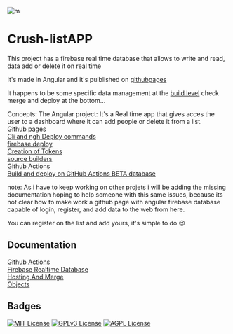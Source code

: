 
![m](https://github.com/jose-campos1/Crush-list/assets/106594685/20f7e27c-9ba2-4953-a3c5-b09099b777d1)


# Crush-listAPP

This project has a firebase real time database that allows to write and read, data add or delete it on real time

It's made in Angular and it's puiblished on [githubpages](https://jose-campos1.github.io/Crush-list/dist/login) 

It happens to be some specific data management at the [build level](https://github.com/jose-campos1/Crush-list/blob/master/package.json) check merge and deploy at the bottom...

Concepts:
The Angular project: It's a Real time app that gives acces the user to a dashboard where it can add people or delete it from a list.
<br>
[Github pages](https://github.com/cristinafsanz/github-pages)
<br>
[Cli and ngh Deploy commands](https://www.pluralsight.com/guides/deploying-using-the-cli-in-a)
<br>
[firebase deploy](https://firebase.google.com/docs/hosting#:~:text=Firebase%20Hosting%20is%20production%2Dgrade,CDN%20(content%20delivery%20network).) 
<br>
[Creation of Tokens](https://github.com/jose-campos1/Crush-list/blob/master/src/app/data.services.ts)
<br>
[source builders](https://angular.io/guide/cli-builder)
<br>
[Github Actions](https://github.com/marketplace/actions/github-action-for-firebase)
<br>
[Build and deploy on GitHub Actions BETA database](https://github.com/features/actions) 
 
note: As i have to keep working on other projets i will be adding the missing documentation hoping to help someone with this same issues, because its not clear how to make work a github page with angular firebase database capable of login, register, and add data to the web from here.

You can register on the list and add yours, it's simple to do 😉

## Documentation 
[Github Actions](https://github.com/marketplace/actions/github-action-for-firebase)
<br>
[Firebase Realtime Database](https://firebase.google.com/docs/hosting/quickstart)
<br>
[Hosting And Merge](https://github.com/jose-campos1/Crush-list/tree/master/.github/workflows)
<br>
[Objects](https://github.com/jose-campos1/Crush-list/tree/master/src/app)

## Badges

[![MIT License](https://img.shields.io/badge/License-MIT-green.svg)](https://choosealicense.com/licenses/mit/)
[![GPLv3 License](https://img.shields.io/badge/License-GPL%20v3-yellow.svg)](https://opensource.org/licenses/)
[![AGPL License](https://img.shields.io/badge/license-AGPL-blue.svg)](http://www.gnu.org/licenses/agpl-3.0)


